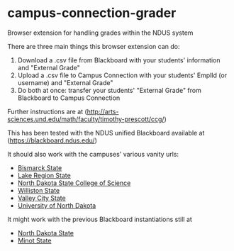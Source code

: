 # campus-connection-grader
Browser extension for handling grades within the NDUS system

There are three main things this browser extension can do:

1. Download a .csv file from Blackboard with your students' information and "External Grade"
1. Upload a .csv file to Campus Connection with your students' EmplId (or username) and "External Grade"
1. Do both at once: transfer your students' "External Grade" from Blackboard to Campus Connection

Further instructions are at (http://arts-sciences.und.edu/math/faculty/timothy-prescott/ccg/)

This has been tested with the NDUS unified Blackboard available at (https://blackboard.ndus.edu/)

It should also work with the campuses' various vanity urls:

* [Bismarck State](https://www.bismarckstate.online/)
* [Lake Region State](https://online.lrsc.edu/)
* [North Dakota State College of Science](https://online.ndscs.edu/)
* [Williston State](https://online.willistonstate.edu/)
* [Valley City State](https://bb.vcsu.edu/)
* [University of North Dakota](https://blackboard.und.edu/)

It might work with the previous Blackboard instantiations still at

* [North Dakota State](https://bb.ndsu.nodak.edu/)
* [Minot State](https://minotstateu.blackboard.com/)

